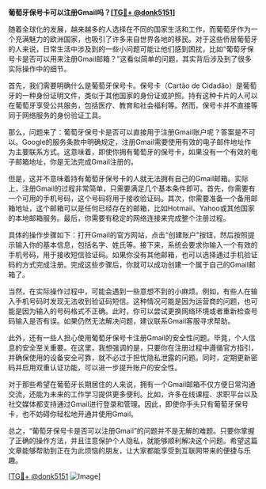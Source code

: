 **葡萄牙保号卡可以注册Gmail吗？[[TG💪+ @donk5151](https://t.me/s/donk5151)]**

随着全球化的发展，越来越多的人选择在不同的国家生活和工作，而葡萄牙作为一个充满魅力的欧洲国家，也吸引了许多来自世界各地的移民。对于这些侨居葡萄牙的人来说，日常生活中涉及到的一些小问题可能让他们感到困扰，比如“葡萄牙保号卡是否可以用来注册Gmail邮箱？”这看似简单的问题，其实背后涉及到了很多实际操作中的细节。

首先，我们需要明确什么是葡萄牙保号卡。保号卡（Cartão de Cidadão）是葡萄牙的一种身份证明文件，类似于其他国家的身份证或护照。持有这种卡片的人可以在葡萄牙享受公共服务，包括医疗、教育和社会福利等。然而，保号卡并不直接等同于网络服务的身份验证工具。

那么，问题来了：葡萄牙保号卡是否可以直接用于注册Gmail账户呢？答案是不可以。Google的服务条款中明确规定，注册Gmail需要使用有效的电子邮件地址作为主要联系方式。这意味着，即使你拥有葡萄牙的保号卡，如果没有一个有效的电子邮箱地址，你是无法完成Gmail注册的。

但是，这并不意味着持有葡萄牙保号卡的人就无法拥有自己的Gmail邮箱。实际上，注册Gmail的过程非常简单，只需要满足几个基本条件即可。首先，你需要有一个可用的手机号码，这个号码将用于接收验证码。其次，你需要准备一个备用邮箱地址，这个邮箱可以是任何已经存在的邮箱，比如Hotmail、Yahoo或其他国家的本地邮箱服务。最后，你需要有稳定的网络连接来完成整个注册过程。

具体的操作步骤如下：打开Gmail的官方网站，点击“创建账户”按钮，然后按照提示输入你的基本信息，包括名字、姓氏等。接下来，系统会要求你输入一个有效的手机号码，用于接收短信验证码。如果你没有其他邮箱，也可以选择通过手机验证码的方式完成注册。完成这些步骤后，你就可以成功创建一个属于自己的Gmail邮箱了。

当然，在实际操作过程中，可能会遇到一些意想不到的小麻烦。例如，有些人在输入手机号码时发现无法收到验证码短信。这种情况可能是因为运营商的问题，也可能是因为输入的号码格式不正确。此时，你可以尝试更换网络环境或者重新检查号码输入是否有误。如果仍然无法解决问题，建议联系Gmail客服寻求帮助。

此外，还有一些人担心使用葡萄牙保号卡注册Gmail的安全性问题。毕竟，个人信息的安全至关重要。在这里，我想强调的是，只要你在注册过程中遵循官方指引，并确保使用的设备安全可靠，就不必过于担忧隐私泄露的问题。同时，定期更新密码并启用双重认证功能，可以进一步提升账户的安全性。

对于那些希望在葡萄牙长期居住的人来说，拥有一个Gmail邮箱不仅方便日常沟通交流，还能为未来的工作学习提供更多便利。比如，许多在线课程、求职平台以及社交媒体都支持通过Gmail进行登录和管理。因此，即使你手头只有葡萄牙保号卡，也不妨碍你轻松地开通并使用Gmail。

总之，“葡萄牙保号卡是否可以注册Gmail”的问题并不是无解的难题。只要你掌握了正确的操作方法，并且注意保护个人隐私，就能够顺利解决这个问题。希望这篇文章能够帮助到正在为此烦恼的朋友，让大家都能享受到互联网带来的便捷与乐趣。

[[TG💪+ @donk5151](https://t.me/s/donk5151) ![Image](https://i.postimg.cc/rwNCRYN7/Snipaste-2025-04-30-17-27-05.png)]